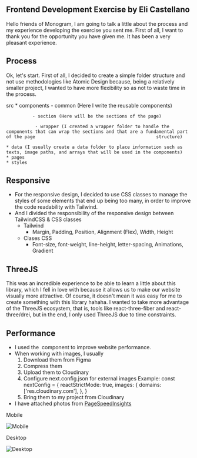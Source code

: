 ## Frontend Development Exercise by Eli Castellano

Hello friends of Monogram, I am going to talk a little about the process and my experience developing the exercise you sent me. First of all, I want to thank you for the opportunity you have given me. It has been a very pleasant experience.

## Process
Ok, let's start. First of all, I decided to create a simple folder structure and not use methodologies like Atomic Design because, being a relatively smaller project, I wanted to have more flexibility so as not to waste time in the process.

src 
    * components 
              - common (Here I write the reusable components)
                              
              - section (Here will be the sections of the page)
                              
               - wrapper (I created a wrapper folder to handle the components that can wrap the sections and that are a fundamental part of the page                                              structure)
                              
    * data (I usually create a data folder to place information such as texts, image paths, and arrays that will be used in the components)
    * pages
    * styles
          

## Responsive

* For the responsive design, I decided to use CSS classes to manage the styles of some elements that end up being too many, in order to improve the code readability with Tailwind.
* And I divided the responsibility of the responsive design between TailwindCSS & CSS classes
  * Tailwind
    - Margin, Padding, Position, Alignment (Flex), Width, Height
  * Clases CSS
    - Font-size, font-weight, line-height, letter-spacing, Animations, Gradient

## ThreeJS

This was an incredible experience to be able to learn a little about this library, which I fell in love with because it allows us to make our website visually more attractive. Of course, it doesn't mean it was easy for me to create something with this library hahaha.
I wanted to take more advantage of the ThreeJS ecosystem, that is, tools like react-three-fiber and react-three/drei, but in the end, I only used ThreeJS due to time constraints.

## Performance

* I used the <Image /> component to improve website performance.
* When working with images, I usually
  1. Download them from Figma
  2. Compress them
  3. Upload them to Cloudinary
  4. Configure next.config.json for external images
     Example:
        const nextConfig = {
            reactStrictMode: true, 
            images: {
            domains: ['res.cloudinary.com'],
          },
        }
  5. Bring them to my project from Cloudinary
* I have attached photos from [PageSpeedInsights](https://pagespeed.web.dev/)

Mobile

![Mobile](https://res.cloudinary.com/datsipxkz/image/upload/v1680462748/monogram-exercise/tu6j4eeyydt5os71oryc.png)

Desktop

![Desktop](https://res.cloudinary.com/datsipxkz/image/upload/v1680462748/monogram-exercise/nnv1v6q0ubml24arpkyg.png)
